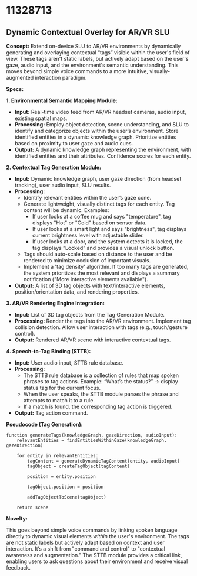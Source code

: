 # 11328713

## Dynamic Contextual Overlay for AR/VR SLU

**Concept:** Extend on-device SLU to AR/VR environments by dynamically generating and overlaying contextual “tags” visible within the user's field of view. These tags aren't static labels, but actively adapt based on the user's gaze, audio input, and the environment's semantic understanding. This moves beyond simple voice commands to a more intuitive, visually-augmented interaction paradigm.

**Specs:**

**1. Environmental Semantic Mapping Module:**

*   **Input:** Real-time video feed from AR/VR headset cameras, audio input, existing spatial maps.
*   **Processing:** Employ object detection, scene understanding, and SLU to identify and categorize objects within the user’s environment. Store identified entities in a dynamic knowledge graph.  Prioritize entities based on proximity to user gaze and audio cues.
*   **Output:** A dynamic knowledge graph representing the environment, with identified entities and their attributes. Confidence scores for each entity.

**2. Contextual Tag Generation Module:**

*   **Input:** Dynamic knowledge graph, user gaze direction (from headset tracking), user audio input, SLU results.
*   **Processing:** 
    *   Identify relevant entities within the user’s gaze cone.
    *   Generate lightweight, visually distinct tags for each entity. Tag content will be dynamic.  Examples:
        *   If user looks at a coffee mug and says "temperature", tag displays "Hot" or "Cold" based on sensor data.
        *   If user looks at a smart light and says "brightness", tag displays current brightness level with adjustable slider.
        *   If user looks at a door, and the system detects it is locked, the tag displays “Locked” and provides a visual unlock button.
    *   Tags should auto-scale based on distance to the user and be rendered to minimize occlusion of important visuals.
    *   Implement a 'tag density' algorithm.  If too many tags are generated, the system prioritizes the most relevant and displays a summary notification ("More interactive elements available").
*   **Output:** A list of 3D tag objects with text/interactive elements, position/orientation data, and rendering properties.

**3.  AR/VR Rendering Engine Integration:**

*   **Input:** List of 3D tag objects from the Tag Generation Module.
*   **Processing:** Render the tags into the AR/VR environment. Implement tag collision detection. Allow user interaction with tags (e.g., touch/gesture control).
*   **Output:** Rendered AR/VR scene with interactive contextual tags.

**4.  Speech-to-Tag Binding (STTB):**

*   **Input:** User audio input, STTB rule database.
*   **Processing:**
    *   The STTB rule database is a collection of rules that map spoken phrases to tag actions. Example: “What’s the status?” -> display status tag for the current focus.
    *   When the user speaks, the STTB module parses the phrase and attempts to match it to a rule.
    *   If a match is found, the corresponding tag action is triggered.
*   **Output:** Tag action command.

**Pseudocode (Tag Generation):**

```
function generateTags(knowledgeGraph, gazeDirection, audioInput):
    relevantEntities = findEntitiesWithinGaze(knowledgeGraph, gazeDirection)
    
    for entity in relevantEntities:
        tagContent = generateDynamicTagContent(entity, audioInput)
        tagObject = createTagObject(tagContent)
        
        position = entity.position
        
        tagObject.position = position
        
        addTagObjectToScene(tagObject)
        
    return scene
```

**Novelty:**

This goes beyond simple voice commands by linking spoken language directly to dynamic visual elements *within* the user's environment. The tags are not static labels but actively adapt based on context and user interaction.  It’s a shift from "command and control" to "contextual awareness and augmentation."  The STTB module provides a critical link, enabling users to ask questions about their environment and receive visual feedback.